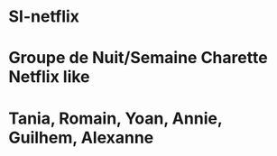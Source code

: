 # SI-netflix

# Groupe de Nuit/Semaine Charette Netflix like

# Tania, Romain, Yoan, Annie, Guilhem, Alexanne